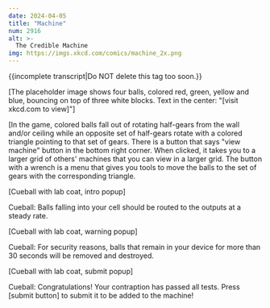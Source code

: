 ```yaml
---
date: 2024-04-05
title: "Machine"
num: 2916
alt: >-
  The Credible Machine
img: https://imgs.xkcd.com/comics/machine_2x.png
---
```

{{incomplete transcript|Do NOT delete this tag too soon.}}

[The placeholder image shows four balls, colored red, green, yellow and blue, bouncing on top of three white blocks. Text in the center: "[visit xkcd.com to view]"]

[In the game, colored balls fall out of rotating half-gears from the wall and/or ceiling while an opposite set of half-gears rotate with a colored triangle pointing to that set of gears. There is a button that says "view machine" button in the bottom right corner. When clicked, it takes you to a larger grid of others' machines that you can view in a larger grid. The button with a wrench is a menu that gives you tools to move the balls to the set of gears with the corresponding triangle.

[Cueball with lab coat, intro popup]

Cueball: Balls falling into your cell should be routed to the outputs at a steady rate.

[Cueball with lab coat, warning popup]

Cueball: For security reasons, balls that remain in your device for more than 30 seconds will be removed and destroyed.

[Cueball with lab coat, submit popup]

Cueball: Congratulations! Your contraption has passed all tests. Press [submit button] to submit it to be added to the machine!